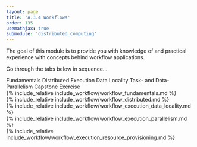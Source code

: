 ```yaml
---
layout: page
title: 'A.3.4 Workflows'
order: 135
usemathjax: true
submodule: 'distributed_computing'
---
```


The goal of this module is to provide you with knowledge of
and practical experience with concepts behind workflow applications.  

Go through the tabs below in sequence...

<div class="ui pointing secondary menu">
  <a class="item " data-tab="first">Fundamentals</a>
  <a class="item " data-tab="second">Distributed Execution</a>
  <a class="item " data-tab="third">Data Locality</a>
  <a class="item " data-tab="fourth">Task- and Data-Parallelism</a>
  <a class="item " data-tab="fifth">Capstone Exercise</a>
</div>

<div markdown="1" class="ui tab segment active" data-tab="first" >
  {% include_relative include_workflow/workflow_fundamentals.md %}
</div>
<div markdown="1" class="ui tab segment" data-tab="second">
  {% include_relative include_workflow/workflow_distributed.md %}
</div>
<div markdown="1" class="ui tab segment " data-tab="third">
  {% include_relative include_workflow/workflow_execution_data_locality.md %}
</div>
<div markdown="1" class="ui tab segment " data-tab="fourth">
  {% include_relative include_workflow/workflow_execution_parallelism.md %}
</div>
<div markdown="1" class="ui tab segment " data-tab="fifth">
  {% include_relative include_workflow/workflow_execution_resource_provisioning.md %}
</div>
